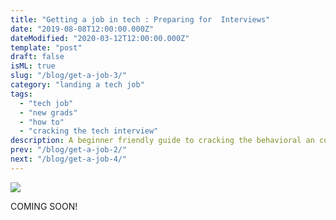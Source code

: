 ```yaml
---
title: "Getting a job in tech : Preparing for  Interviews"
date: "2019-08-08T12:00:00.000Z"
dateModified: "2020-03-12T12:00:00.000Z"
template: "post"
draft: false
isML: true
slug: "/blog/get-a-job-3/"
category: "landing a tech job"
tags:
  - "tech job"
  - "new grads"
  - "how to"
  - "cracking the tech interview"
description: A beginner friendly guide to cracking the behavioral an coding interview
prev: "/blog/get-a-job-2/"
next: "/blog/get-a-job-4/"
---
```


![](./media-link/sf.jpg)

COMING SOON!